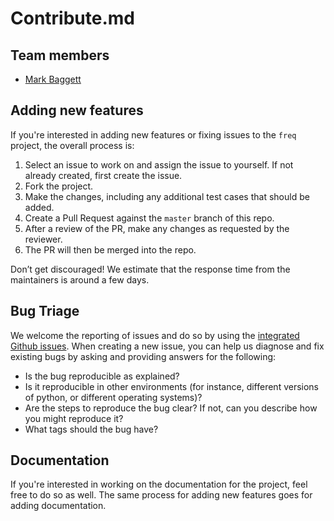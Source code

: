 # Contribute.md

## Team members

* [Mark Baggett](https://github.com/MarkBaggett)

## Adding new features

If you're interested in adding new features or fixing issues to the `freq` project, the overall process is:

1. Select an issue to work on and assign the issue to yourself.  If not already created, first create the issue.
2. Fork the project.
3. Make the changes, including any additional test cases that should be added.
4. Create a Pull Request against the `master` branch of this repo.
5. After a review of the PR, make any changes as requested by the reviewer.
6. The PR will then be merged into the repo.

Don’t get discouraged! We estimate that the response time from the maintainers is around a few days.

## Bug Triage

We welcome the reporting of issues and do so by using the [integrated Github issues](https://github.com/MarkBaggett/freq/issues).  When creating a new issue, you can help us diagnose and fix existing bugs by asking and providing answers for the following:

* Is the bug reproducible as explained?
* Is it reproducible in other environments (for instance, different versions of python, or different operating systems)?
* Are the steps to reproduce the bug clear? If not, can you describe how you might reproduce it?
* What tags should the bug have?

## Documentation

If you're interested in working on the documentation for the project, feel free to do so as well.  The same process for adding new features goes for adding documentation.
